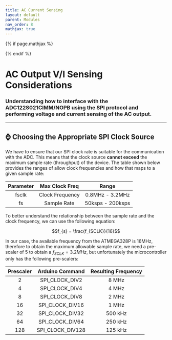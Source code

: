 ```yaml
---
title: AC Current Sensing
layout: default
parent: Modules
nav_order: 8
mathjax: true
---
```


<!-- To enable math equation formatting -->
{% if page.mathjax %}
  <!-- Polyfill for older browsers (optional) -->
  <script type="text/javascript" async 
    src="https://polyfill.io/v3/polyfill.min.js?features=es6">
  </script>

  <!-- MathJax v3 for LaTeX rendering -->
  <script type="text/javascript" async 
    id="MathJax-script" 
    src="https://cdn.jsdelivr.net/npm/mathjax@3/es5/tex-mml-chtml.js">
  </script>

  <!-- Custom MathJax Configuration -->
  <script type="text/javascript">
    MathJax = {
      tex: {
        inlineMath: [['$', '$'], ['\\(', '\\)']],
        displayMath: [['$$', '$$'], ['\\[', '\\]']],
      }
    };
  </script>
{% endif %}


# **AC Output V/I Sensing Considerations**
### Understanding how to interface with the ADC122S021CIMM/NOPB using the SPI protocol and performing voltage and current sensing of the AC output.
***

## ⌚ Choosing the Appropriate SPI Clock Source

We have to ensure that our SPI clock rate is suitable for the communication with the ADC. This means that the clock source **cannot exceed** the maximum sample rate (throughput) of the device. The table shown below provides the ranges of allow clock frequencies and how that maps to a given sample rate:

| Parameter    | Max Clock Freq    | Range            |
|:------------:|:-----------------:|:----------------:|
| fsclk        | Clock Frequency   | 0.8MHz - 3.2MHz  |
| fs           | Sample Rate       | 50ksps - 200ksps |  

To better understand the relationship between the sample rate and the clock frequency, we can use the following equation:

$$f_{s} = \frac{f_{SCLK}}{16}$$

In our case, the available frequency from the ATMEGA328P is 16MHz, therefore to obtain the maximum allowable sample rate, we need a pre-scaler of 5 to obtain a $f_{SCLK} = 3.2MHz$, but unfortunately the microcontroller only has the following pre-scalers:

| Prescaler     | Arduino Command      | Resulting Frequency  |
|:-------------:|:--------------------:|:--------------------:|
| 2             | SPI_CLOCK_DIV2       | 8 MHz                |
| 4             | SPI_CLOCK_DIV4       | 4 MHz                |
| 8             | SPI_CLOCK_DIV8       | 2 MHz                |
| 16            | SPI_CLOCK_DIV16      | 1 MHz                |
| 32            | SPI_CLOCK_DIV32      | 500 kHz              |
| 64            | SPI_CLOCK_DIV64      | 250 kHz              |
| 128           | SPI_CLOCK_DIV128     | 125 kHz              |
